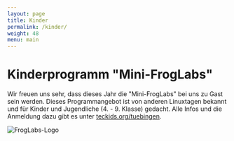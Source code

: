 ```yaml
---
layout: page
title: Kinder
permalink: /kinder/
weight: 48
menu: main
---
```


# Kinderprogramm "Mini-FrogLabs"

Wir freuen uns sehr, dass dieses Jahr die "Mini-FrogLabs" bei uns zu Gast sein werden. Dieses Programmangebot ist von anderen Linuxtagen bekannt und für Kinder und Jugendliche (4. - 9. Klasse) gedacht.
Alle Infos und die Anmeldung dazu gibt es unter <a href="https://www.teckids.org/tuebingen/" target="_blank">teckids.org/tuebingen</a>.

![FrogLabs-Logo](https://www.teckids.org/pics/projs/froglabs/2013/froscon/froglabs_pixelart.png "FrogLabs-Logo")

